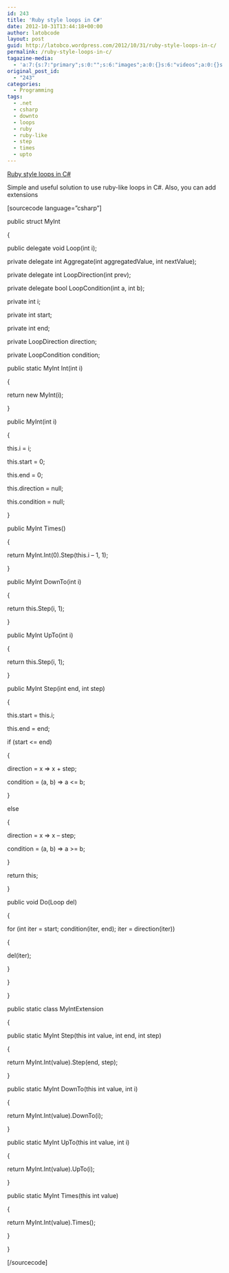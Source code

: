 ```yaml
---
id: 243
title: 'Ruby style loops in C#'
date: 2012-10-31T13:44:18+00:00
author: latobcode
layout: post
guid: http://latobco.wordpress.com/2012/10/31/ruby-style-loops-in-c/
permalink: /ruby-style-loops-in-c/
tagazine-media:
  - 'a:7:{s:7:"primary";s:0:"";s:6:"images";a:0:{}s:6:"videos";a:0:{}s:11:"image_count";i:0;s:6:"author";s:8:"20401582";s:7:"blog_id";s:8:"41116138";s:9:"mod_stamp";s:19:"2012-10-31 13:51:18";}'
original_post_id:
  - "243"
categories:
  - Programming
tags:
  - .net
  - csharp
  - downto
  - loops
  - ruby
  - ruby-like
  - step
  - times
  - upto
---
```

[Ruby style loops in C#](http://blog.naiznoiz.com/2009/03/c-loops-ruby-style "Ruby style loops in C#")

Simple and useful solution to use ruby-like loops in C#. Also, you can add extensions

<!--more-->

[sourcecode language=&#8221;csharp&#8221;]
  
public struct MyInt
  
{
      
public delegate void Loop(int i);

private delegate int Aggregate(int aggregatedValue, int nextValue);

private delegate int LoopDirection(int prev);

private delegate bool LoopCondition(int a, int b);

private int i;
      
private int start;
      
private int end;
      
private LoopDirection direction;
      
private LoopCondition condition;

public static MyInt Int(int i)
      
{
          
return new MyInt(i);
      
}

public MyInt(int i)
      
{
          
this.i = i;
          
this.start = 0;
          
this.end = 0;
          
this.direction = null;
          
this.condition = null;
      
}

public MyInt Times()
      
{
          
return MyInt.Int(0).Step(this.i &#8211; 1, 1);
      
}

public MyInt DownTo(int i)
      
{
          
return this.Step(i, 1);
      
}

public MyInt UpTo(int i)
      
{
          
return this.Step(i, 1);
      
}

public MyInt Step(int end, int step)
      
{
          
this.start = this.i;
          
this.end = end;
          
if (start <= end)
          
{
              
direction = x => x + step;
              
condition = (a, b) => a <= b;
          
}
          
else
          
{
              
direction = x => x &#8211; step;
              
condition = (a, b) => a >= b;
          
}
          
return this;
      
}

public void Do(Loop del)
      
{
          
for (int iter = start; condition(iter, end); iter = direction(iter))
          
{
              
del(iter);
          
}
      
}
  
}

public static class MyIntExtension
  
{
      
public static MyInt Step(this int value, int end, int step)
      
{
          
return MyInt.Int(value).Step(end, step);
      
}

public static MyInt DownTo(this int value, int i)
      
{
          
return MyInt.Int(value).DownTo(i);
      
}

public static MyInt UpTo(this int value, int i)
      
{
          
return MyInt.Int(value).UpTo(i);
      
}

public static MyInt Times(this int value)
      
{
          
return MyInt.Int(value).Times();
      
}
  
}
  
[/sourcecode]